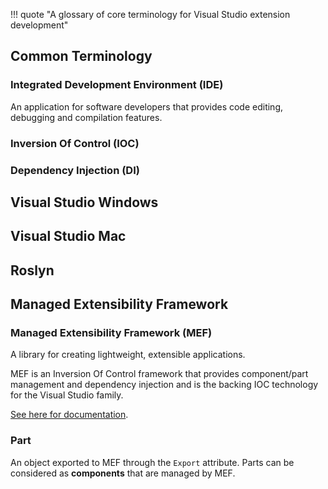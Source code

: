 !!! quote "A glossary of core terminology for Visual Studio extension development"

## Common Terminology

### Integrated Development Environment (IDE)

An application for software developers that provides code editing, debugging and compilation features.

### Inversion Of Control (IOC)

### Dependency Injection (DI)

## Visual Studio Windows

## Visual Studio Mac

## Roslyn

## Managed Extensibility Framework

### Managed Extensibility Framework (MEF)

A library for creating lightweight, extensible applications.

MEF is an Inversion Of Control framework that provides component/part management and dependency injection and is the backing IOC technology for the Visual Studio family.

[See here for documentation](https://docs.microsoft.com/en-us/dotnet/framework/mef/).

### Part

An object exported to MEF through the `Export` attribute. Parts can be considered as **components** that are managed by MEF.
